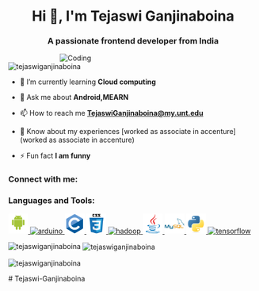 <h1 align="center">Hi 👋, I'm Tejaswi Ganjinaboina</h1>
<h3 align="center">A passionate frontend developer from India</h3>
<img align="right" alt="Coding" width="400" src="https://www.freepik.com/free-vector/cute-girl-hacker-operating-laptop-cartoon-vector-icon-illustration-people-technology-isolated-flat_65309450.htm#query=female%20programmer&position=0&from_view=keyword&track=ais&uuid=10e1ee39-a2c7-4f60-a3b7-7af44b9c7d2f">
<p align="left"> <img src="https://komarev.com/ghpvc/?username=tejaswiganjinaboina&label=Profile%20views&color=0e75b6&style=flat" alt="tejaswiganjinaboina" /> </p>

- 🌱 I’m currently learning **Cloud computing**

- 💬 Ask me about **Android,MEARN**

- 📫 How to reach me **TejaswiGanjinaboina@my.unt.edu**

- 📄 Know about my experiences [worked as associate in accenture](worked as associate in accenture)

- ⚡ Fun fact **I am funny**

<h3 align="left">Connect with me:</h3>
<p align="left">
</p>

<h3 align="left">Languages and Tools:</h3>
<p align="left"> <a href="https://developer.android.com" target="_blank" rel="noreferrer"> <img src="https://raw.githubusercontent.com/devicons/devicon/master/icons/android/android-original-wordmark.svg" alt="android" width="40" height="40"/> </a> <a href="https://www.arduino.cc/" target="_blank" rel="noreferrer"> <img src="https://cdn.worldvectorlogo.com/logos/arduino-1.svg" alt="arduino" width="40" height="40"/> </a> <a href="https://www.cprogramming.com/" target="_blank" rel="noreferrer"> <img src="https://raw.githubusercontent.com/devicons/devicon/master/icons/c/c-original.svg" alt="c" width="40" height="40"/> </a> <a href="https://www.w3schools.com/css/" target="_blank" rel="noreferrer"> <img src="https://raw.githubusercontent.com/devicons/devicon/master/icons/css3/css3-original-wordmark.svg" alt="css3" width="40" height="40"/> </a> <a href="https://hadoop.apache.org/" target="_blank" rel="noreferrer"> <img src="https://www.vectorlogo.zone/logos/apache_hadoop/apache_hadoop-icon.svg" alt="hadoop" width="40" height="40"/> </a> <a href="https://www.java.com" target="_blank" rel="noreferrer"> <img src="https://raw.githubusercontent.com/devicons/devicon/master/icons/java/java-original.svg" alt="java" width="40" height="40"/> </a> <a href="https://www.mysql.com/" target="_blank" rel="noreferrer"> <img src="https://raw.githubusercontent.com/devicons/devicon/master/icons/mysql/mysql-original-wordmark.svg" alt="mysql" width="40" height="40"/> </a> <a href="https://www.python.org" target="_blank" rel="noreferrer"> <img src="https://raw.githubusercontent.com/devicons/devicon/master/icons/python/python-original.svg" alt="python" width="40" height="40"/> </a> <a href="https://www.tensorflow.org" target="_blank" rel="noreferrer"> <img src="https://www.vectorlogo.zone/logos/tensorflow/tensorflow-icon.svg" alt="tensorflow" width="40" height="40"/> </a> </p>

<p><img align="left" src="https://github-readme-stats.vercel.app/api/top-langs?username=tejaswiganjinaboina&show_icons=true&locale=en&layout=compact" alt="tejaswiganjinaboina" /></p>

<p>&nbsp;<img align="center" src="https://github-readme-stats.vercel.app/api?username=tejaswiganjinaboina&show_icons=true&locale=en" alt="tejaswiganjinaboina" /></p>

<p><img align="center" src="https://github-readme-streak-stats.herokuapp.com/?user=tejaswiganjinaboina&" alt="tejaswiganjinaboina" /></p>
# Tejaswi-Ganjinaboina
